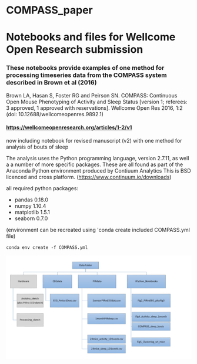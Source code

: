 # COMPASS_paper
# Notebooks and files for Wellcome Open Research submission

### These notebooks provide examples of one method for processing timeseries data from the COMPASS system described in Brown et al (2016)

Brown LA, Hasan S, Foster RG and Peirson SN. COMPASS: Continuous Open Mouse Phenotyping of Activity and Sleep Status [version 1; referees: 3 approved, 1 approved with reservations]. Wellcome Open Res 2016, 1:2 (doi: 10.12688/wellcomeopenres.9892.1)

####  https://wellcomeopenresearch.org/articles/1-2/v1
now including notebook for revised manuscript (v2) with one method for analysis of bouts of sleep


The analysis uses the Python programming language, version 2.7.11, as well a a number of more specific packages. These are all found as part of the Anaconda Python environment produced by Contiuum Analytics This is BSD licenced and cross platform. (https://www.continuum.io/downloads)

all required python packages:
  - pandas  0.18.0
  - numpy   1.10.4
  - matplotlib 1.5.1
  - seaborn   0.7.0

(environment can be recreated using 'conda create included COMPASS.yml file)

```
conda env create -f COMPASS.yml

```

![workflow](dataFiles.png)



